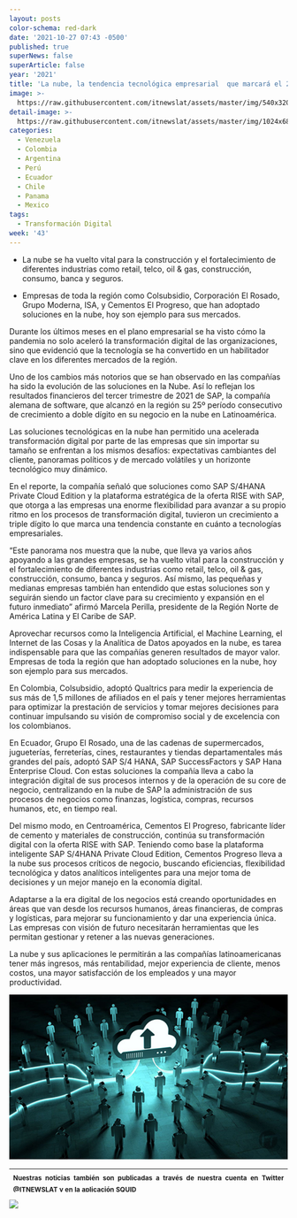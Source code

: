 ```yaml
---
layout: posts
color-schema: red-dark
date: '2021-10-27 07:43 -0500'
published: true
superNews: false
superArticle: false
year: '2021'
title: 'La nube, la tendencia tecnológica empresarial  que marcará el 2022 '
image: >-
  https://raw.githubusercontent.com/itnewslat/assets/master/img/540x320/Nube-Publica-p.jpg
detail-image: >-
  https://raw.githubusercontent.com/itnewslat/assets/master/img/1024x680/Nube-Publica-g.jpg
categories:
  - Venezuela
  - Colombia
  - Argentina
  - Perú
  - Ecuador
  - Chile
  - Panama
  - Mexico
tags:
  - Transformación Digital
week: '43'
---
```

- La nube se ha vuelto vital para la construcción y el fortalecimiento de diferentes industrias como retail, telco, oil & gas, construcción, consumo, banca y seguros.

- Empresas de toda la región como Colsubsidio, Corporación El Rosado, Grupo Moderna, ISA, y Cementos El Progreso, que han adoptado soluciones en la nube, hoy son ejemplo para sus mercados.

Durante los últimos meses en el plano empresarial se ha visto cómo la pandemia no solo aceleró la transformación digital de las organizaciones, sino que evidenció que la tecnología se ha convertido en un habilitador clave en los diferentes mercados de la región. 
 
Uno de los cambios más notorios que se han observado en las compañías ha sido la evolución de las soluciones en la Nube. Así lo reflejan los resultados financieros del tercer trimestre de 2021 de SAP, la compañía alemana de software, que alcanzó en la región su 25º período consecutivo de crecimiento a doble dígito en su negocio en la nube en Latinoamérica.
 
Las soluciones tecnológicas en la nube han permitido una acelerada transformación digital por parte de las empresas que sin importar su tamaño se enfrentan a los mismos desafíos: expectativas cambiantes del cliente, panoramas políticos y de mercado volátiles y un horizonte tecnológico muy dinámico.
 
En el reporte, la compañía señaló que soluciones como SAP S/4HANA Private Cloud Edition y la plataforma estratégica de la oferta RISE with SAP, que otorga a las empresas una enorme flexibilidad para avanzar a su propio ritmo en los procesos de transformación digital, tuvieron un crecimiento a triple dígito lo que marca una tendencia constante en cuánto a tecnologías empresariales. 
 
“Este panorama nos muestra que la nube, que lleva ya varios años apoyando a las grandes empresas, se ha vuelto vital para la construcción y el fortalecimiento de diferentes industrias como retail, telco, oil & gas, construcción, consumo, banca y seguros. Así mismo, las pequeñas y medianas empresas también han entendido que estas soluciones son y seguirán siendo un factor clave para su crecimiento y expansión en el futuro inmediato” afirmó Marcela Perilla, presidente de la Región Norte de América Latina y El Caribe de SAP.

 
Aprovechar recursos como la Inteligencia Artificial, el Machine Learning, el Internet de las Cosas y la Analítica de Datos apoyados en la nube, es tarea indispensable para que las compañías generen resultados de mayor valor. Empresas de toda la región que han adoptado soluciones en la nube, hoy son ejemplo para sus mercados. 
 
En Colombia, Colsubsidio, adoptó Qualtrics para medir la experiencia de sus más de 1,5 millones de afiliados en el país y tener mejores herramientas para optimizar la prestación de servicios y tomar mejores decisiones para continuar impulsando su visión de compromiso social y de excelencia con los colombianos.

En Ecuador, Grupo El Rosado, una de las cadenas de supermercados, jugueterías, ferreterías, cines, restaurantes y tiendas departamentales más grandes del país, adoptó SAP S/4 HANA, SAP SuccessFactors y SAP Hana Enterprise Cloud. Con estas soluciones la compañía lleva a cabo la integración digital de sus procesos internos y de la operación de su core de negocio, centralizando en la nube de SAP la administración de sus procesos de negocios como finanzas, logística, compras, recursos humanos, etc, en tiempo real.

Del mismo modo, en Centroamérica, Cementos El Progreso, fabricante líder de cemento y materiales de construcción, continúa su transformación digital con la oferta RISE with SAP. Teniendo como base la plataforma inteligente SAP S/4HANA Private Cloud Edition, Cementos Progreso lleva a la nube sus procesos críticos de negocio, buscando eficiencias, flexibilidad tecnológica y datos analíticos inteligentes para una mejor toma de decisiones y un mejor manejo en la economía digital.

Adaptarse a la era digital de los negocios está creando oportunidades en áreas que van desde los recursos humanos, áreas financieras, de compras y logísticas, para mejorar su funcionamiento y dar una experiencia única. Las empresas con visión de futuro necesitarán herramientas que les permitan gestionar y retener a las nuevas generaciones.

La nube y sus aplicaciones le permitirán a las compañías latinoamericanas tener más ingresos, más rentabilidad, mejor experiencia de cliente, menos costos, una mayor satisfacción de los empleados y una mayor productividad.

![](https://raw.githubusercontent.com/itnewslat/assets/master/img/540x320/Nube-Publica-p.jpg)

<table style="height: 42px;" width="569">
<tbody>
<tr>
<td style="text-align: justify;"><sub><strong>Nuestras noticias también son publicadas a través de nuestra cuenta en Twitter <a href="https://twitter.com/itnewslat?lang=es">@ITNEWSLAT</a> y en la aplicación <a href="https://squidapp.co/en/">SQUID</a></strong></sub></td>
</tr>
</tbody>
</table>

<img src="https://tracker.metricool.com/c3po.jpg?hash=56f88a41e39ab42c063cc51676587a04"/>